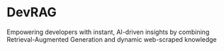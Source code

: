 # DevRAG
Empowering developers with instant, AI-driven insights by combining Retrieval-Augmented Generation and dynamic web-scraped knowledge

